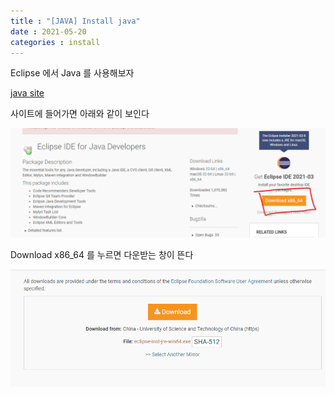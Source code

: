 ```yaml
---
title : "[JAVA] Install java"
date : 2021-05-20
categories : install
---
```


Eclipse 에서 Java 를 사용해보자  

[java site](https://www.eclipse.org/downloads/packages/release/kepler/sr1/eclipse-ide-java-developers)  

사이트에 들어가면 아래와 같이 보인다  

![java install_1](/image/JavaInstall1.png)  

Download x86_64 를 누르면 다운받는 창이 뜬다

![java install_2](/image/JavaInstall2.png)  





